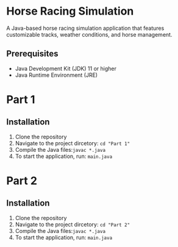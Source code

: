 # Horse Racing Simulation 
A Java-based horse racing simulation application that features customizable tracks, weather conditions, and horse management. 

## Prerequisites 
- Java Development Kit (JDK) 11 or higher
- Java Runtime Environment (JRE)

# Part 1 # 
## Installation ## 
1. Clone the repository
2. Navigate to the project dircetory: ```cd "Part 1"```
3. Compile the Java files:```javac *.java```
4. To start the application, run: ```main.java```

# Part 2 # 
## Installation ## 
1. Clone the repository
2. Navigate to the project dircetory: ```cd "Part 2"```
3. Compile the Java files:```javac *.java```
4. To start the application, run: ```main.java```
